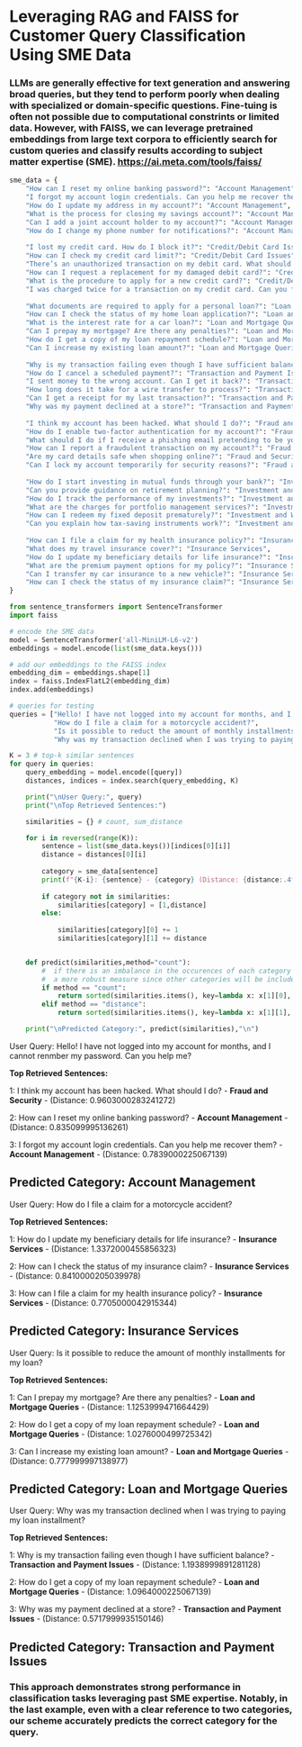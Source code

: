 # Leveraging RAG and FAISS for Customer Query Classification Using SME Data

### LLMs are generally effective for text generation and answering broad queries, but they tend to perform poorly when dealing with specialized or domain-specific questions. Fine-tuing is often not possible due to computational constrints or limited data. However, with FAISS,  we can leverage pretrained embeddings from large text corpora to efficiently search for custom queries and classify results according to subject matter expertise (SME). https://ai.meta.com/tools/faiss/

```python
sme_data = {
    "How can I reset my online banking password?": "Account Management",
    "I forgot my account login credentials. Can you help me recover them?": "Account Management",
    "How do I update my address in my account?": "Account Management",
    "What is the process for closing my savings account?": "Account Management",
    "Can I add a joint account holder to my account?": "Account Management",
    "How do I change my phone number for notifications?": "Account Management",
    
    "I lost my credit card. How do I block it?": "Credit/Debit Card Issues",
    "How can I check my credit card limit?": "Credit/Debit Card Issues",
    "There’s an unauthorized transaction on my debit card. What should I do?": "Credit/Debit Card Issues",
    "How can I request a replacement for my damaged debit card?": "Credit/Debit Card Issues",
    "What is the procedure to apply for a new credit card?": "Credit/Debit Card Issues",
    "I was charged twice for a transaction on my credit card. Can you fix it?": "Credit/Debit Card Issues",
    
    "What documents are required to apply for a personal loan?": "Loan and Mortgage Queries",
    "How can I check the status of my home loan application?": "Loan and Mortgage Queries",
    "What is the interest rate for a car loan?": "Loan and Mortgage Queries",
    "Can I prepay my mortgage? Are there any penalties?": "Loan and Mortgage Queries",
    "How do I get a copy of my loan repayment schedule?": "Loan and Mortgage Queries",
    "Can I increase my existing loan amount?": "Loan and Mortgage Queries",
    
    "Why is my transaction failing even though I have sufficient balance?": "Transaction and Payment Issues",
    "How do I cancel a scheduled payment?": "Transaction and Payment Issues",
    "I sent money to the wrong account. Can I get it back?": "Transaction and Payment Issues",
    "How long does it take for a wire transfer to process?": "Transaction and Payment Issues",
    "Can I get a receipt for my last transaction?": "Transaction and Payment Issues",
    "Why was my payment declined at a store?": "Transaction and Payment Issues",
    
    "I think my account has been hacked. What should I do?": "Fraud and Security",
    "How do I enable two-factor authentication for my account?": "Fraud and Security",
    "What should I do if I receive a phishing email pretending to be your bank?": "Fraud and Security",
    "How can I report a fraudulent transaction on my account?": "Fraud and Security",
    "Are my card details safe when shopping online?": "Fraud and Security",
    "Can I lock my account temporarily for security reasons?": "Fraud and Security",
    
    "How do I start investing in mutual funds through your bank?": "Investment and Wealth Management",
    "Can you provide guidance on retirement planning?": "Investment and Wealth Management",
    "How do I track the performance of my investments?": "Investment and Wealth Management",
    "What are the charges for portfolio management services?": "Investment and Wealth Management",
    "How can I redeem my fixed deposit prematurely?": "Investment and Wealth Management",
    "Can you explain how tax-saving instruments work?": "Investment and Wealth Management",
    
    "How can I file a claim for my health insurance policy?": "Insurance Services",
    "What does my travel insurance cover?": "Insurance Services",
    "How do I update my beneficiary details for life insurance?": "Insurance Services",
    "What are the premium payment options for my policy?": "Insurance Services",
    "Can I transfer my car insurance to a new vehicle?": "Insurance Services",
    "How can I check the status of my insurance claim?": "Insurance Services"
}
```

```python
from sentence_transformers import SentenceTransformer
import faiss

# encode the SME data
model = SentenceTransformer('all-MiniLM-L6-v2')
embeddings = model.encode(list(sme_data.keys()))

# add our embeddings to the FAISS index
embedding_dim = embeddings.shape[1]  
index = faiss.IndexFlatL2(embedding_dim) 
index.add(embeddings)  

# queries for testing
queries = ["Hello! I have not logged into my account for months, and I cannot renmber my password. Can you help me?",
           "How do I file a claim for a motorcycle accident?",
           "Is it possible to reduct the amount of monthly installments for my loan?",
           "Why was my transaction declined when I was trying to paying my loan installment?"]

K = 3 # top-k similar sentences
for query in queries:
    query_embedding = model.encode([query])
    distances, indices = index.search(query_embedding, K)

    print("\nUser Query:", query)
    print("\nTop Retrieved Sentences:")

    similarities = {} # count, sum_distance

    for i in reversed(range(K)):
        sentence = list(sme_data.keys())[indices[0][i]]
        distance = distances[0][i]   
        
        category = sme_data[sentence] 
        print(f"{K-i}: {sentence} - {category} (Distance: {distance:.4f})")
        
        if category not in similarities:
            similarities[category] = [1,distance]
        else:
        
            similarities[category][0] += 1
            similarities[category][1] += distance


    def predict(similarities,method="count"):
        #  if there is an imbalance in the occurences of each category distance provides 
        #  a more robust measure since other categories will be included by default  
        if method == "count":
            return sorted(similarities.items(), key=lambda x: x[1][0], reverse=True)[0][0]
        elif method == "distance":
            return sorted(similarities.items(), key=lambda x: x[1][1], reverse=True)[0][0]

    print("\nPredicted Category:", predict(similarities),"\n")
```

User Query: Hello! I have not logged into my account for months, and I cannot renmber my password. Can you help me?

**Top Retrieved Sentences:**

1: I think my account has been hacked. What should I do? - **Fraud and Security** - (Distance: 0.9603000283241272)

2: How can I reset my online banking password? - **Account Management** -  (Distance: 0.835099995136261)

3: I forgot my account login credentials. Can you help me recover them? - **Account Management** - (Distance: 0.7839000225067139)

Predicted Category: Account Management 
-

User Query: How do I file a claim for a motorcycle accident?

**Top Retrieved Sentences:**

1: How do I update my beneficiary details for life insurance? - **Insurance Services** - (Distance: 1.3372000455856323)

2: How can I check the status of my insurance claim? - **Insurance Services** - (Distance: 0.8410000205039978)

3: How can I file a claim for my health insurance policy? - **Insurance Services** - (Distance: 0.7705000042915344)

Predicted Category: Insurance Services 
-

User Query: Is it possible to reduce the amount of monthly installments for my loan?

**Top Retrieved Sentences:**

1: Can I prepay my mortgage? Are there any penalties? - **Loan and Mortgage Queries** - (Distance: 1.1253999471664429)

2: How do I get a copy of my loan repayment schedule? - **Loan and Mortgage Queries** - (Distance: 1.0276000499725342)

3: Can I increase my existing loan amount? - **Loan and Mortgage Queries** - (Distance: 0.777999997138977)

Predicted Category: Loan and Mortgage Queries 
-
User Query: Why was my transaction declined when I was trying to paying my loan installment?

**Top Retrieved Sentences:**

1: Why is my transaction failing even though I have sufficient balance? - **Transaction and Payment Issues** - (Distance: 1.1938999891281128)

2: How do I get a copy of my loan repayment schedule? - **Loan and Mortgage Queries** -  (Distance: 1.0964000225067139)

3: Why was my payment declined at a store? - **Transaction and Payment Issues** - (Distance: 0.5717999935150146)

Predicted Category: Transaction and Payment Issues 
-

### This approach demonstrates strong performance in classification tasks leveraging past SME expertise. Notably, in the last example, even with a clear reference to two categories, our scheme accurately predicts the correct category for the query.